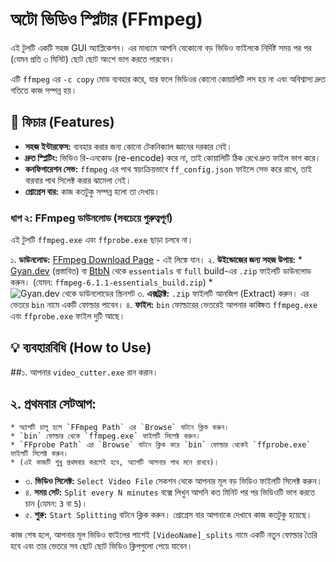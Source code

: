 # অটো ভিডিও স্প্লিটার (FFmpeg)

এই টুলটি একটি সহজ  GUI অ্যাপ্লিকেশন। এর মাধ্যমে আপনি যেকোনো বড় ভিডিও ফাইলকে নির্দিষ্ট সময় পর পর (যেমন প্রতি ৩ মিনিট) ছোট ছোট অংশে ভাগ করতে পারবেন।

এটি `ffmpeg` এর `-c copy` মোড ব্যবহার করে, যার ফলে ভিডিওর কোনো কোয়ালিটি লস হয় না এবং অবিশ্বাস্য দ্রুত গতিতে কাজ সম্পন্ন হয়।

## 🌟 ফিচার (Features)

* **সহজ ইন্টারফেস:** ব্যবহার করার জন্য কোনো টেকনিক্যাল জ্ঞানের দরকার নেই।
* **দ্রুত স্প্লিটিং:** ভিডিও রি-এনকোড (re-encode) করে না, তাই কোয়ালিটি ঠিক রেখে দ্রুত ফাইল ভাগ করে।
* **কনফিগারেশন সেভ:** `ffmpeg` এর পাথ স্বয়ংক্রিয়ভাবে `ff_config.json` ফাইলে সেভ করে রাখে, তাই বারবার পাথ সিলেক্ট করার ঝামেলা নেই।
* **প্রোগ্রেস বার:** কাজ কতটুকু সম্পন্ন হলো তা দেখায়।

### ধাপ ২: FFmpeg ডাউনলোড (সবচেয়ে গুরুত্বপূর্ণ)

এই টুলটি `ffmpeg.exe` এবং `ffprobe.exe` ছাড়া চলবে না।

১. **ডাউনলোড:** [FFmpeg Download Page](https://github.com/BtbN/FFmpeg-Builds/releases) - এই লিঙ্কে যান।
২. **উইন্ডোজের জন্য সহজ উপায়:**
    * [Gyan.dev](https://www.gyan.dev/ffmpeg/builds/) (প্রস্তাবিত) বা [BtbN](https://github.com/BtbN/FFmpeg-Builds/releases) থেকে `essentials` বা `full` build-এর `.zip` ফাইলটি ডাউনলোড করুন। (যেমন: `ffmpeg-6.1.1-essentials_build.zip`)
    * ![Gyan.dev থেকে ডাউনলোডের স্ক্রিনশট](https://i.imgur.com/LNoPo9E.png)
৩. **এক্সট্রাক্ট:** `.zip` ফাইলটি আনজিপ (Extract) করুন। এর ভেতরে `bin` নামে একটি ফোল্ডার পাবেন।
৪. **ফাইল:** `bin` ফোল্ডারের ভেতরেই আপনার কাঙ্ক্ষিত `ffmpeg.exe` এবং `ffprobe.exe` ফাইল দুটি আছে।

## 💡 ব্যবহারবিধি (How to Use)

##১. আপনার `video_cutter.exe` রান করান।

## ২. **প্রথমবার সেটআপ:**
    * অ্যাপটি চালু হলে `FFmpeg Path` এর `Browse` বাটনে ক্লিক করুন।
    * `bin` ফোল্ডার থেকে `ffmpeg.exe` ফাইলটি সিলেক্ট করুন।
    * `FFprobe Path` এর `Browse` বাটনে ক্লিক করে `bin` ফোল্ডার থেকেই `ffprobe.exe` ফাইলটি সিলেক্ট করুন।
    * (এই কাজটি শুধু প্রথমবার করলেই হবে, অ্যাপটি আপনার পাথ মনে রাখবে)।
    
* ৩. **ভিডিও সিলেক্ট:** `Select Video File` সেকশন থেকে আপনার মূল বড় ভিডিও ফাইলটি সিলেক্ট করুন।
* ৪. **সময় সেট:** `Split every N minutes` বক্সে লিখুন আপনি কত মিনিট পর পর ভিডিওটি ভাগ করতে চান (যেমন: `3` বা `5`)।
* ৫. **শুরু:** `Start Splitting` বাটনে ক্লিক করুন। প্রোগ্রেস বার আপনাকে দেখাবে কাজ কতটুকু হয়েছে।

কাজ শেষ হলে, আপনার মূল ভিডিও ফাইলের পাশেই `[VideoName]_splits` নামে একটি নতুন ফোল্ডার তৈরি হবে এবং তার ভেতরে সব ছোট ছোট ভিডিও ক্লিপগুলো পেয়ে যাবেন।
